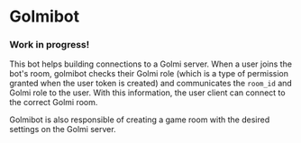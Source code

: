 # Golmibot
### Work in progress!
This bot helps building connections to a Golmi server. When a user
joins the bot's room, golmibot checks their Golmi role (which is a type
of permission granted when the user token is created) and communicates
the `room_id` and Golmi role to the user. With this information,
the user client can connect to the correct Golmi room.

Golmibot is also responsible of creating a game room with the desired
settings on the Golmi server.